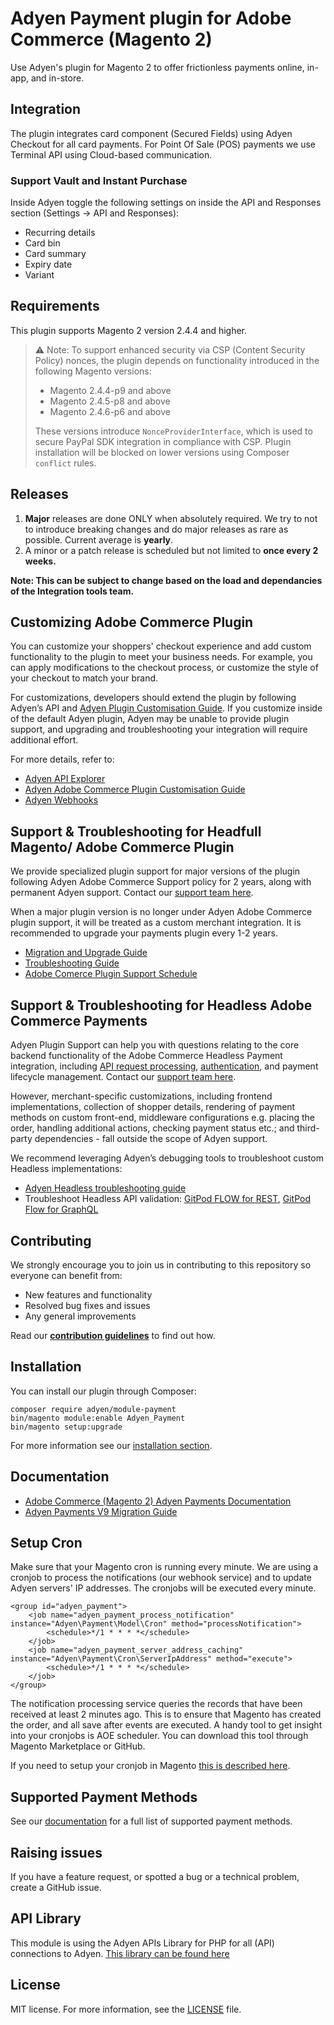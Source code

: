 # Adyen Payment plugin for Adobe Commerce (Magento 2)
Use Adyen's plugin for Magento 2 to offer frictionless payments online, in-app, and in-store.

## Integration
The plugin integrates card component (Secured Fields) using Adyen Checkout for all card payments. For Point Of Sale (POS) payments we use Terminal API using Cloud-based communication.

### Support Vault and Instant Purchase ###
Inside Adyen toggle the following settings on inside the API and Responses section (Settings -> API and Responses):
* Recurring details
* Card bin
* Card summary
* Expiry date
* Variant

## Requirements
This plugin supports Magento 2 version 2.4.4 and higher.
> ⚠️ Note: To support enhanced security via CSP (Content Security Policy) nonces, the plugin depends on functionality introduced in the following Magento versions:
>
> - Magento 2.4.4-p9 and above
> - Magento 2.4.5-p8 and above
> - Magento 2.4.6-p6 and above
>
> These versions introduce `NonceProviderInterface`, which is used to secure PayPal SDK integration in compliance with CSP. Plugin installation will be blocked on lower versions using Composer `conflict` rules.


## Releases

1. **Major** releases are done ONLY when absolutely required. We try to not to introduce breaking changes and do major releases as rare as possible. Current average is **yearly**.
2. A minor or a patch release is scheduled but not limited to **once every 2 weeks.**

**Note: This can be subject to change based on the load and dependancies of the Integration tools team.**

## Customizing Adobe Commerce Plugin
You can customize your shoppers' checkout experience and add custom functionality to the plugin to meet your business needs. For example, you can apply modifications to the checkout process, or customize the style of your checkout to match your brand. 

For customizations, developers should extend the plugin by following Adyen’s API and [Adyen Plugin Customisation Guide](https://docs.adyen.com/plugins/adobe-commerce/customize/). If you customize inside of the default Adyen plugin, Adyen may be unable to provide plugin support, and upgrading and troubleshooting your integration will require additional effort.

For more details, refer to:
* [Adyen API Explorer](https://docs.adyen.com/api-explorer/Checkout/latest/overview)
* [Adyen Adobe Commerce Plugin Customisation Guide](https://docs.adyen.com/plugins/adobe-commerce/customize/)
* [Adyen Webhooks](https://docs.adyen.com/api-explorer/Webhooks/1/overview)

## Support & Troubleshooting for Headfull Magento/ Adobe Commerce Plugin

We provide specialized plugin support for major versions of the plugin following Adyen Adobe Commerce Support policy for 2 years, along with permanent Adyen support. Contact our [support team here](https://support.adyen.com/hc/en-us/requests/new?ticket_form_id=360000705420).

When a major plugin version is no longer under Adyen Adobe Commerce plugin support, it will be treated as a custom merchant integration. It is recommended to upgrade your payments plugin every 1-2 years.

* [Migration and Upgrade Guide](https://docs.adyen.com/plugins/adobe-commerce/upgrade/)
* [Troubleshooting Guide](https://docs.adyen.com/plugins/adobe-commerce/troubleshooting/)
* [Adobe Comerce Plugin Support Schedule](https://docs.adyen.com/plugins/adobe-commerce/#support-levels) 

## Support & Troubleshooting for Headless Adobe Commerce Payments
Adyen Plugin Support can help you with questions relating to the core backend functionality of the Adobe Commerce Headless Payment integration, including [API request processing](https://docs.adyen.com/plugins/adobe-commerce/headless-integration/#checkout-flow), [authentication](https://docs.adyen.com/plugins/adobe-commerce/headless-integration/#requirements), and payment lifecycle management. Contact our [support team here](https://support.adyen.com/hc/en-us/requests/new?ticket_form_id=360000705420).

However, merchant-specific customizations, including frontend implementations, collection of shopper details, rendering of payment methods on custom front-end, middleware configurations e.g. placing the order, handling additional actions, checking payment status etc.; and third-party dependencies - fall outside the scope of Adyen support. 

We recommend leveraging Adyen’s debugging tools to troubleshoot custom Headless implementations:
* [Adyen Headless troubleshooting guide](https://docs.adyen.com/plugins/adobe-commerce/headless-integration/#troubleshooting)
* Troubleshoot Headless API validation: [GitPod FLOW for REST](https://www.postman.com/adyendev/adyen-flows/flow/669e40799441740032f40154), [GitPod Flow for GraphQL](https://www.postman.com/adyendev/adyen-flows/flow/66b665d5cafbb0003264bef9)
 
## Contributing
We strongly encourage you to join us in contributing to this repository so everyone can benefit from:
* New features and functionality
* Resolved bug fixes and issues
* Any general improvements

Read our [**contribution guidelines**](CONTRIBUTING.md) to find out how.


## Installation
You can install our plugin through Composer:
```
composer require adyen/module-payment
bin/magento module:enable Adyen_Payment
bin/magento setup:upgrade
```
For more information see our [installation section](https://docs.adyen.com/developers/plugins/magento-2/set-up-the-plugin-in-magento?redirect#step1installtheplugin).

## Documentation
- [Adobe Commerce (Magento 2) Adyen Payments Documentation](https://docs.adyen.com/plugins/adobe-commerce)
- [Adyen Payments V9 Migration Guide](https://docs.adyen.com/plugins/adobe-commerce/migrate-to-a-new-version)

## Setup Cron
Make sure that your Magento cron is running every minute. We are using a cronjob to process the notifications (our webhook service) and to update Adyen servers' IP addresses. The cronjobs will be executed every minute.

```
<group id="adyen_payment">
    <job name="adyen_payment_process_notification" instance="Adyen\Payment\Model\Cron" method="processNotification">
        <schedule>*/1 * * * *</schedule>
    </job>
    <job name="adyen_payment_server_address_caching" instance="Adyen\Payment\Cron\ServerIpAddress" method="execute">
        <schedule>*/1 * * * *</schedule>
    </job>
</group>
```

The notification processing service queries the records that have been received at least 2 minutes ago. This is to ensure that Magento has created the order, and all save after events are executed. A handy tool to get insight into your cronjobs is AOE scheduler. You can download this tool through Magento Marketplace or GitHub.

If you need to setup your cronjob in Magento <a href="http://devdocs.magento.com/guides/v2.0/config-guide/cli/config-cli-subcommands-cron.html" target="_blank">this is described here</a>.

## Supported Payment Methods

See our [documentation](https://docs.adyen.com/plugins/adobe-commerce/supported-payment-methods/) for a full list of supported payment methods.

## Raising issues
If you have a feature request, or spotted a bug or a technical problem, create a GitHub issue. 

## API Library
This module is using the Adyen APIs Library for PHP for all (API) connections to Adyen.
<a href="https://github.com/Adyen/adyen-php-api-library" target="_blank">This library can be found here</a>

## License
MIT license. For more information, see the [LICENSE](LICENSE.txt) file.
